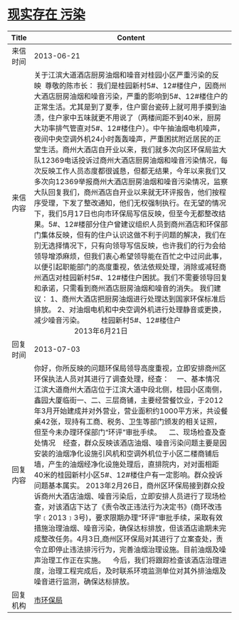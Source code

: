 # <a href="http://www.shangluo.gov.cn/zmhd/ldxxxx.jsp?urltype=leadermail.LeaderMailContentUrl&wbtreeid=1112&leadermailid=1884">现实存在  污染</a>
| Title |                                                                                                                                                                                                                                                                                                                                                                      Content                                                                                                                                                                                                                                                                                                                                                                       |
|:-----:|----------------------------------------------------------------------------------------------------------------------------------------------------------------------------------------------------------------------------------------------------------------------------------------------------------------------------------------------------------------------------------------------------------------------------------------------------------------------------------------------------------------------------------------------------------------------------------------------------------------------------------------------------------------------------------------------------------------------------------------------------|
| 来信时间  | 2013-06-21                                                                                                                                                                                                                                                                                                                                                                                                                                                                                                                                                                                                                                                                                                                                         |
| 来信内容  | 关于江滨大道酒店厨房油烟和噪音对桂园小区严重污染的反映  尊敬的陈市长： 我们是桂园新村5#、12#楼住户，因商州大酒店厨房油烟和噪音污染，严重的影响到5#、12#楼住户的正常生活。尤其是到了夏季，住户窗台瓷砖上就可用手摸到油渍，住户家中五味就更不用说了（两楼间距不到40米，厨房大功率排气管直对5#、12#楼住户）。中午抽油烟电机噪声，夜间中央空调外机24小时轰轰噪声，严重困扰附近居民的正堂生活。商州大酒店自开业以来，我们就多次向区环保局监大队12369电话投诉过商州大酒店厨房油烟和噪音污染情况，每次反映工作人员态度都很诚恳，但都无结果，今年以来我们又多次向12369举报商州大酒店厨房油烟和噪音污染情况，监察大队回复我们，商州酒店自开业以来就无环评报告，他们按程序受理，下发了整改通知，他们无权强制执行。在无望的情况下，我们5月17日也向市环保局写信反映，但至今无都整改结果。5#、12#楼部分住户曾建议组织人员到商州酒店和环保部门集体反映，但有的住户认识这做不利于问题的解决，我们在别无选择情况下，只有向领导写信反映，也许我们的行为会给领导增添麻烦，但我们衷心希望领导能在百忙之中过问此事，以便引起职能部门的高度重视，依法依规处理，消除或减轻商州酒店对桂园新村5#、12#楼住户困扰。我们不需要领导回复和承诺，只需看到商州酒店厨房油烟和噪音的消失。 我们建议： 1、商州大酒店把厨房油烟进行处理达到国家环保标准后排放。 2、对油烟电机和中央空调外机进行处理静音或更换，减少噪音污染。         桂园新村5#、12#楼住户                                            2013年6月21日 |
| 回复时间  | 2013-07-03                                                                                                                                                                                                                                                                                                                                                                                                                                                                                                                                                                                                                                                                                                                                         |
| 回复内容  | 你好，你所反映的问题环保局领导高度重视，立即安排商州区环保执法人员对其进行了调查处理，经查：    一、基本情况    江滨大道商州大酒店位于江滨大道中段北侧，桂园小区南侧，鑫园大厦临街一、二、三层商铺，主要经营餐饮业，于2012年3月开始建成并对外营业，营业面积约1000平方米，共设餐桌42张，现持有工商、税务、卫生等部门颁发的相关证照，但至今未办理环保部门“环评”审批手续。    二、现场检查及查处情况    经查，群众反映该酒店油烟、噪音污染问题主要是因安装的油烟净化设施引风机和空调外机位于小区二楼商铺后墙，产生的油烟经净化设施处理后，直排院内，对对面相距40米的桂园新村小区5#、12#楼住户有一定影响。群众投诉问题基本属实。 2013年2月26日，商州区环保局接到群众投诉商州大酒店油烟、噪音污染后，立即安排人员进行了现场检查，对该酒店下达了《责令改正违法行为决定书》(商环改违字﹝2013﹞3号)，要求限期办理“环评”审批手续，采取有效措施治理油烟、噪音污染，确保达标排放，但该酒店逾期未完成整改任务。4月3日,商州区环保局对其进行了立案查处，责令立即停止违法排污行为，完善油烟治理设施。目前油烟及噪声治理工作正在实施。    今后，我们将跟踪检查该酒店治理进度，治理工程完成后，及时联系环境监测单位对其外排油烟及噪音进行监测，确保达标排放。                                                                                                                                               |
| 回复机构  | <a href="../../categories/agencies/市环保局.md">市环保局</a>                                                                                                                                                                                                                                                                                                                                                                                                                                                                                                                                                                                                                                                                                                 |